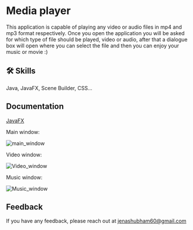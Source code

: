 
# Media player

This application is capable of playing any video or audio files in mp4 and mp3 format respectively. Once you open the application you will be asked for which type of file should be played, video or audio, after that a dialogue box will open where you can select the file and then you can enjoy your music or movie :)


## 🛠 Skills
Java, JavaFX, Scene Builder, CSS...


## Documentation

[JavaFX](https://openjfx.io/openjfx-docs/)

Main window:

![main_window](https://user-images.githubusercontent.com/101456316/198118583-9962d275-782f-40da-a413-3de116ecbfb7.JPG)


Video window:

![Video_window](https://user-images.githubusercontent.com/101456316/198118670-62277437-dfa4-4bdd-8585-9561b11fb8fc.JPG)


Music window:

![Music_window](https://user-images.githubusercontent.com/101456316/198118867-dfee5301-e038-490f-a2f8-15157f8d0db1.JPG)

## Feedback

If you have any feedback, please reach out at jenashubham60@gmail.com

